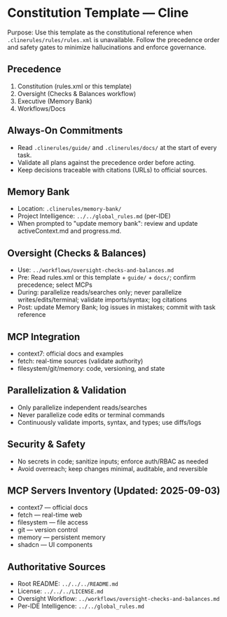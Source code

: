 # Constitution Template — Cline

Purpose: Use this template as the constitutional reference when `.clinerules/rules/rules.xml` is unavailable. Follow the precedence order and safety gates to minimize hallucinations and enforce governance.

## Precedence
1) Constitution (rules.xml or this template)
2) Oversight (Checks & Balances workflow)
3) Executive (Memory Bank)
4) Workflows/Docs

## Always-On Commitments
- Read `.clinerules/guide/` and `.clinerules/docs/` at the start of every task.
- Validate all plans against the precedence order before acting.
- Keep decisions traceable with citations (URLs) to official sources.

## Memory Bank
- Location: `.clinerules/memory-bank/`
- Project Intelligence: `../../global_rules.md` (per-IDE)
- When prompted to "update memory bank": review and update activeContext.md and progress.md.

## Oversight (Checks & Balances)
- Use: `../workflows/oversight-checks-and-balances.md`
- Pre: Read rules.xml or this template + `guide/` + `docs/`; confirm precedence; select MCPs
- During: parallelize reads/searches only; never parallelize writes/edits/terminal; validate imports/syntax; log citations
- Post: update Memory Bank; log issues in mistakes; commit with task reference

## MCP Integration
- context7: official docs and examples
- fetch: real-time sources (validate authority)
- filesystem/git/memory: code, versioning, and state

## Parallelization & Validation
- Only parallelize independent reads/searches
- Never parallelize code edits or terminal commands
- Continuously validate imports, syntax, and types; use diffs/logs

## Security & Safety
- No secrets in code; sanitize inputs; enforce auth/RBAC as needed
- Avoid overreach; keep changes minimal, auditable, and reversible

## MCP Servers Inventory (Updated: 2025-09-03)
- context7 — official docs
- fetch — real-time web
- filesystem — file access
- git — version control
- memory — persistent memory
- shadcn — UI components

## Authoritative Sources
- Root README: `../../../README.md`
- License: `../../../LICENSE.md`
- Oversight Workflow: `../workflows/oversight-checks-and-balances.md`
- Per-IDE Intelligence: `../../global_rules.md`
